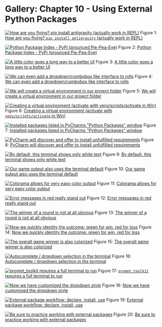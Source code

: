 # Gallery: Chapter 10 - Using External Python Packages

[![How are you flying? `pip install antigravity` (actually work in REPL)](figures/1001-antigravity.png)](figures/1001-antigravity.png)
Figure 1: [How are you flying? `pip install antigravity` (actually work in REPL)](figures/1001-antigravity.png)


[![Python Package Index - PyPi (prounced Pie-Pea-Eye)](figures/1002-pypi.png)](figures/1002-pypi.png)
Figure 2: [Python Package Index - PyPi (prounced Pie-Pea-Eye)](figures/1002-pypi.png)


[![A little color goes a long way to a better UI](figures/1003-ui.png)](figures/1003-ui.png)
Figure 3: [A little color goes a long way to a better UI](figures/1003-ui.png)


[![We can even add a dropdown/combobox like interface to rolls](figures/1003-ui2.png)](figures/1003-ui2.png)
Figure 4: [We can even add a dropdown/combobox like interface to rolls](figures/1003-ui2.png)


[![We will create a virtual environment in our project folder](figures/1004-folder.png)](figures/1004-folder.png)
Figure 5: [We will create a virtual environment in our project folder](figures/1004-folder.png)


[![Creating a virtual environment (activate with `venv/scripts/activate` in Win)](figures/1004-venv.png)](figures/1004-venv.png)
Figure 6: [Creating a virtual environment (activate with `venv/scripts/activate` in Win)](figures/1004-venv.png)


[![Installed packages listed in PyCharms "Python Packages" window](figures/1004-venv_2.png)](figures/1004-venv_2.png)
Figure 7: [Installed packages listed in PyCharms "Python Packages" window](figures/1004-venv_2.png)


[![PyCharm will discover and offer to install unfulfilled requirements](figures/1005-pip_install.png)](figures/1005-pip_install.png)
Figure 8: [PyCharm will discover and offer to install unfulfilled requirements](figures/1005-pip_install.png)


[![By default, this terminal shows only white text](figures/1006-terminal_colors.png)](figures/1006-terminal_colors.png)
Figure 9: [By default, this terminal shows only white text](figures/1006-terminal_colors.png)


[![Our game output also uses the terminal default](figures/1006-terminal_colors_2.png)](figures/1006-terminal_colors_2.png)
Figure 10: [Our game output also uses the terminal default](figures/1006-terminal_colors_2.png)


[![Colorama allows for very easy color output](figures/1006-terminal_colors_3.png)](figures/1006-terminal_colors_3.png)
Figure 11: [Colorama allows for very easy color output](figures/1006-terminal_colors_3.png)


[![Error messages in red really stand out](figures/1006-terminal_colors_4.png)](figures/1006-terminal_colors_4.png)
Figure 12: [Error messages in red really stand out](figures/1006-terminal_colors_4.png)


[![The winner of a round is not at all obvious](figures/1006-terminal_colors_5.png)](figures/1006-terminal_colors_5.png)
Figure 13: [The winner of a round is not at all obvious](figures/1006-terminal_colors_5.png)


[![Now we quickly identity the outcome: green for win, red for loss](figures/1006-terminal_colors_6.png)](figures/1006-terminal_colors_6.png)
Figure 14: [Now we quickly identity the outcome: green for win, red for loss](figures/1006-terminal_colors_6.png)


[![The overall game winner is also colorized](figures/1006-terminal_colors_7.png)](figures/1006-terminal_colors_7.png)
Figure 15: [The overall game winner is also colorized](figures/1006-terminal_colors_7.png)


[![Autocomplete / dropdown selection *in the terminal*](figures/1007-autocomplete.png)](figures/1007-autocomplete.png)
Figure 16: [Autocomplete / dropdown selection *in the terminal*](figures/1007-autocomplete.png)


[![`prompt_toolkit` requires a full terminal to run](figures/1007-error.png)](figures/1007-error.png)
Figure 17: [`prompt_toolkit` requires a full terminal to run](figures/1007-error.png)


[![Now we have customized the dropdown style](figures/1008-dropdown.png)](figures/1008-dropdown.png)
Figure 18: [Now we have customized the dropdown style](figures/1008-dropdown.png)


[![External package workflow: declare, install, use](figures/1009-using_external_libraries.png)](figures/1009-using_external_libraries.png)
Figure 19: [External package workflow: declare, install, use](figures/1009-using_external_libraries.png)


[![Be sure to practice working with external packages](figures/1010-practice.png)](figures/1010-practice.png)
Figure 20: [Be sure to practice working with external packages](figures/1010-practice.png)



